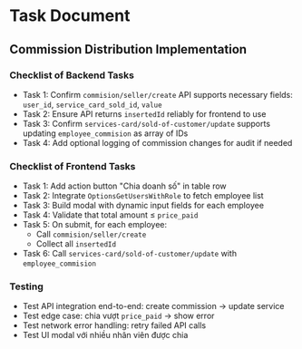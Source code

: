 # Task Document

## Commission Distribution Implementation

### Checklist of Backend Tasks

- Task 1: Confirm `commision/seller/create` API supports necessary fields: `user_id`, `service_card_sold_id`, `value`
- Task 2: Ensure API returns `insertedId` reliably for frontend to use
- Task 3: Confirm `services-card/sold-of-customer/update` supports updating `employee_commision` as array of IDs
- Task 4: Add optional logging of commission changes for audit if needed

### Checklist of Frontend Tasks

- Task 1: Add action button "Chia doanh số" in table row
- Task 2: Integrate `OptionsGetUsersWithRole` to fetch employee list
- Task 3: Build modal with dynamic input fields for each employee
- Task 4: Validate that total amount ≤ `price_paid`
- Task 5: On submit, for each employee:
  - Call `commision/seller/create`
  - Collect all `insertedId`
- Task 6: Call `services-card/sold-of-customer/update` with `employee_commision`

### Testing

- Test API integration end-to-end: create commission → update service
- Test edge case: chia vượt `price_paid` → show error
- Test network error handling: retry failed API calls
- Test UI modal với nhiều nhân viên được chia
